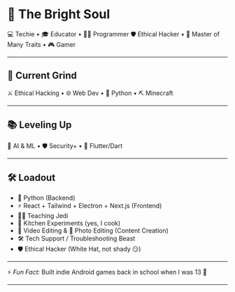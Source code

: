 # 🌌 The Bright Soul

💻 Techie • 🎓 Educator • 👨‍💻 Programmer
🛡️ Ethical Hacker • 🧩 Master of Many Traits • 🎮 Gamer

---

## 🚀 Current Grind

⚔️ Ethical Hacking • 🌐 Web Dev • 🐍 Python • ⛏️ Minecraft

---

## 📚 Leveling Up

🤖 AI & ML • 🛡️ Security+ • 📱 Flutter/Dart

---

## 🛠️ Loadout

* 🐍 Python (Backend)
* ⚡ React + Tailwind + Electron + Next.js (Frontend)
* 🧑‍🏫 Teaching Jedi
* 🍳 Kitchen Experiments (yes, I cook)
* 🎥 Video Editing & 📸 Photo Editing (Content Creation)
* 🛠️ Tech Support / Troubleshooting Beast
* 🛡️ Ethical Hacker (White Hat, not shady 😏)

---

⚡ *Fun Fact:* Built indie Android games back in school when I was 13 👾

---
